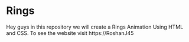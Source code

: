 # Rings
Hey guys in this repository we will create a Rings Animation Using HTML and CSS. To see the website visit https://RoshanJ45

